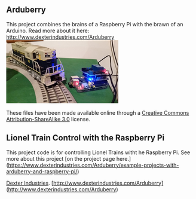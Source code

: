 ## **Arduberry**
This project combines the brains of a Raspberry Pi with the brawn of an Arduino.  Read more about it here:  http://www.dexterindustries.com/Arduberry
![Picture](Lionel_Train_and_Hardware_Stack-lionel-train-switch-control-with-a-raspberry-pi.jpg)

These files have been made available online through a [Creative Commons Attribution-ShareAlike 3.0](http://creativecommons.org/licenses/by-sa/3.0/) license.

## Lionel Train Control with the Raspberry Pi

This project code is for controlling Lionel Trains witht he Raspberry Pi.  See more about this project [on the project page here.] (https://www.dexterindustries.com/Arduberry/example-projects-with-arduberry-and-raspberry-pi/)



[Dexter Industries](http://www.dexterindustries.com/).
[http://www.dexterindustries.com/Arduberry] (http://www.dexterindustries.com/Arduberry)